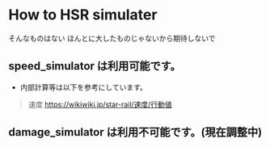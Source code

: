 # How to HSR simulater 
そんなものはない
ほんとに大したものじゃないから期待しないで

## speed_simulator は利用可能です。

- 内部計算等は以下を参考にしています。

> 速度
> https://wikiwiki.jp/star-rail/速度/行動値

## damage_simulator は利用不可能です。(現在調整中)
